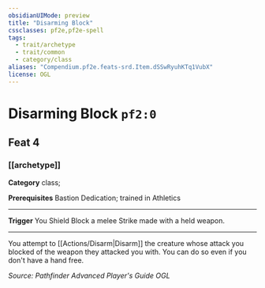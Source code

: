 ```yaml
---
obsidianUIMode: preview
title: "Disarming Block"
cssclasses: pf2e,pf2e-spell
tags:
  - trait/archetype
  - trait/common
  - category/class
aliases: "Compendium.pf2e.feats-srd.Item.dSSwRyuhKTq1VubX"
license: OGL
---
```

# Disarming Block `pf2:0`
## Feat 4
### [[archetype]]

**Category** class; 



**Prerequisites** Bastion Dedication; trained in Athletics
* * *
**Trigger** You Shield Block a melee Strike made with a held weapon.

* * *

You attempt to [[Actions/Disarm|Disarm]] the creature whose attack you blocked of the weapon they attacked you with. You can do so even if you don't have a hand free.

*Source: Pathfinder Advanced Player's Guide*
*OGL*